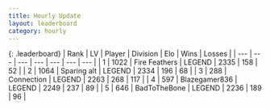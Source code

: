 ```yaml
---
title: Hourly Update
layout: leaderboard
category: hourly
---
```


{: .leaderboard}
| Rank | LV | Player | Division | Elo | Wins | Losses |
| --- | --- | --- | --- | --- | --- | --- |
| <span data-change="0">1</span> | 1022 | <span title="ID: 357425">Fire Feathers</span> | LEGEND | <span data-change="0">2335</span> | <span data-change="0">158</span> | <span data-change="0">52</span> |
| <span data-change="0">2</span> | 1064 | <span title="ID: 203132">Sparing alt</span> | LEGEND | <span data-change="0">2334</span> | <span data-change="0">196</span> | <span data-change="0">68</span> |
| <span data-change="0">3</span> | 288 | <span title="ID: 539711">Connection</span> | LEGEND | <span data-change="0">2263</span> | <span data-change="0">268</span> | <span data-change="0">117</span> |
| <span data-change="0">4</span> | 597 | <span title="ID: 454722">Blazegamer836</span> | LEGEND | <span data-change="0">2249</span> | <span data-change="0">237</span> | <span data-change="0">89</span> |
| <span data-change="0">5</span> | 646 | <span title="ID: 391169">BadToTheBone</span> | LEGEND | <span data-change="-10">2236</span> | <span data-change="0">189</span> | <span data-change="1">96</span> |